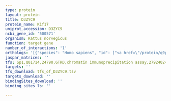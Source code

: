 ```yaml
---
type: protein
layout: protein
title: D3ZYC9
protein_name: Kif17
uniprot_accession: D3ZYC9
ncbi_gene_id: '500571'
organism: Rattus norvegicus
function: target gene
number_of_interactions: '1'
orthologs: '[{"species": "Homo sapiens", "id": ["<a href=\"/protein/q9p2e2\">Q9P2E2</a>"]}, {"species": "Danio rerio", "id": ["F1QV34"]}, {"species": "Mus musculus", "id": ["<a href=\"/protein/q99pw8\">Q99PW8</a>"]}, {"species": "Caenorhabditis elegans", "id": ["<a href=\"/protein/p46873\">P46873</a>"]}]'
jaspar_matrices: ''
tfs: Sp1,Q01714,24790,GTRD,chromatin immunoprecipitation assay,27924024%5Buid%5D,No
targets: ''
tfs_download: tfs_of_D3ZYC9.tsv
targets_download: ''
bindingSites_download: ''
binding_sites_ls: ''

---
```

